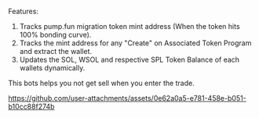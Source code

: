 Features:

1. Tracks pump.fun migration token mint address (When the token hits 100% bonding curve).
2. Tracks the mint address for any "Create" on Associated Token Program and extract the wallet.
3. Updates the SOL, WSOL and respective SPL Token Balance of each wallets dynamically.

  This bots helps you not get sell when you enter the trade.

https://github.com/user-attachments/assets/0e62a0a5-e781-458e-b051-b10cc88f274b

